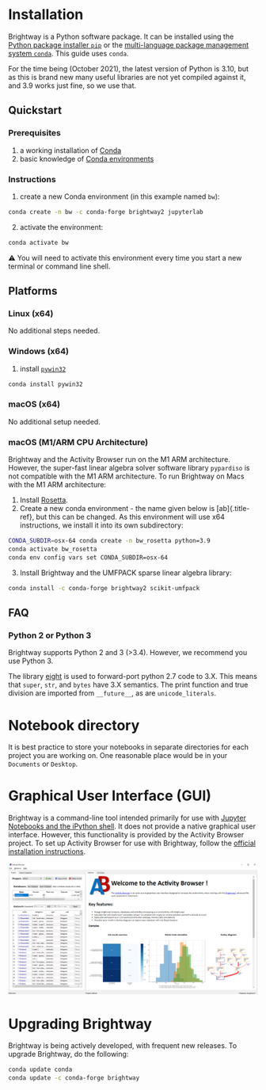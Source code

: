 # Installation

Brightway is a Python software package. It can be installed using the [Python package installer `pip`](https://pypi.org/project/pip/) or the [multi-language package management system `conda`](https://docs.conda.io/en/latest/). This guide uses `conda`.

For the time being (October 2021), the latest version of Python is 3.10, but as this is brand new many useful libraries are not yet compiled against it, and 3.9 works just fine, so we use that.

## Quickstart

### Prerequisites

1. a working installation of [Conda](https://docs.conda.io/en/latest/)
2. basic knowledge of [Conda environments]((https://docs.conda.io/projects/conda/en/latest/user-guide/tasks/manage-environments.html))

### Instructions

1. create a new Conda environment (in this example named `bw`):

``` bash
conda create -n bw -c conda-forge brightway2 jupyterlab
```

2.  activate the environment:

``` bash
conda activate bw
```

⚠️ You will need to activate this environment every time you start a new
terminal or command line shell.

## Platforms

### Linux (x64)

No additional steps needed.
### Windows (x64)

1. install [`pywin32`](https://pypi.org/project/pywin32/)

``` bash
conda install pywin32
```
### macOS (x64)

No additional setup needed.
### macOS (M1/ARM CPU Architecture)

Brightway and the Activity Browser run on the M1 ARM architecture. However, the super-fast linear algebra solver software library `pypardiso` is not compatible with the M1 ARM architecture. To run Brightway on Macs with the M1 ARM architecture:

1.  Install [Rosetta](https://support.apple.com/en-us/HT211861).
2.  Create a new conda environment - the name given below is
    [ab]{.title-ref}, but this can be changed. As this environment will
    use x64 instructions, we install it into its own subdirectory:

``` bash
CONDA_SUBDIR=osx-64 conda create -n bw_rosetta python=3.9
conda activate bw_rosetta
conda env config vars set CONDA_SUBDIR=osx-64
```

3.  Install Brightway and the UMFPACK sparse linear algebra library:

``` bash
conda install -c conda-forge brightway2 scikit-umfpack
```

## FAQ

### Python 2 or Python 3

Brightway supports Python 2 and 3 (>3.4). However, we recommend you use Python 3. 

The library [eight](https://github.com/kislyuk/eight) is used to
forward-port python 2.7 code to 3.X. This means that `super`, `str`, and
`bytes` have 3.X semantics. The print function and true division are
imported from `__future__`, as are `unicode_literals`.

# Notebook directory

It is best practice to store your notebooks in separate directories for
each project you are working on. One reasonable place would be in your
`Documents` or `Desktop`.

# Graphical User Interface (GUI)

Brightway is a command-line tool intended primarily for use with [Jupyter Notebooks and the iPython shell](https://jupyter.org/). It does not provide a native graphical user interface. However, this functionality is provided by the Activity Browser project. To set up Activity Browser for use with Brightway, follow the [official installation instructions](https://github.com/LCA-ActivityBrowser/activity-browser#installation).

![image](images/activity-browser-new.png)

# Upgrading Brightway

Brightway is being actively developed, with frequent new releases. To upgrade Brightway, do the following:

``` bash
conda update conda
conda update -c conda-forge brightway
```